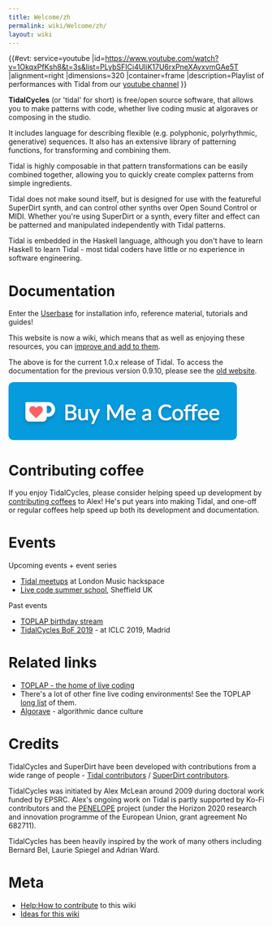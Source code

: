 ```yaml
---
title: Welcome/zh
permalink: wiki/Welcome/zh/
layout: wiki
---
```


<languages/> {{\#evt: service=youtube
\|id=<https://www.youtube.com/watch?v=1OkqxPfKsh8&t=3s&list=PLybSFICi4UliK17U6rxPneXAyxvmGAe5T>
\|alignment=right \|dimensions=320 \|container=frame
\|description=Playlist of performances with Tidal from our [youtube
channel](https://www.youtube.com/channel/UCG5Ynx9mvouuSHYEyxaJ0Cg/playlists)
}}

**TidalCycles** (or 'tidal' for short) is free/open source software,
that allows you to make patterns with code, whether live coding music at
algoraves or composing in the studio.

It includes language for describing flexible (e.g. polyphonic,
polyrhythmic, generative) sequences. It also has an extensive library of
patterning functions, for transforming and combining them.

Tidal is highly composable in that pattern transformations can be easily
combined together, allowing you to quickly create complex patterns from
simple ingredients.

Tidal does not make sound itself, but is designed for use with the
featureful SuperDirt synth, and can control other synths over Open Sound
Control or MIDI. Whether you're using SuperDirt or a synth, every filter
and effect can be patterned and manipulated independently with Tidal
patterns.

Tidal is embedded in the Haskell language, although you don't have to
learn Haskell to learn Tidal - most tidal coders have little or no
experience in software engineering.

# Documentation

Enter the [Userbase](/wiki/Userbase "wikilink") for installation info,
reference material, tutorials and guides!

This website is now a wiki, which means that as well as enjoying these
resources, you can [improve and add to
them](/wiki/Help:How_to_contribute "wikilink").

The above is for the current 1.0.x release of Tidal. To access the
documentation for the previous version 0.9.10, please see the [old
website](http://pages.tidalcycles.org/).

![](kofi1.png "kofi1.png")

# Contributing coffee

If you enjoy TidalCycles, please consider helping speed up development
by [contributing coffees](http://ko-fi.com/yaxulive) to Alex! He's put
years into making Tidal, and one-off or regular coffees help speed up
both its development and documentation.

# Events

Upcoming events + event series

-   [Tidal
    meetups](https://www.facebook.com/pg/musichackspace/events/?ref=page_internal)
    at London Music hackspace
-   [Live code summer school](https://livecode-summerschool.github.io/),
    Sheffield UK

Past events

-   [TOPLAP birthday stream](https://toplap.org/wearefifteen/)
-   [TidalCycles BoF 2019](/wiki/TidalCycles_BoF_2019 "wikilink") - at ICLC
    2019, Madrid

# Related links

-   [TOPLAP - the home of live coding](http://toplap.org/TOPLAP)
-   There's a lot of other fine live coding environments! See the TOPLAP
    [long
    list](https://toplap.org/all-things-live-coding-a-curated-list/) of
    them.
-   [Algorave](http://algorave.com/) - algorithmic dance culture

# Credits

TidalCycles and SuperDirt have been developed with contributions from a
wide range of people - [Tidal
contributors](https://github.com/tidalcycles/Tidal/graphs/contributors)
/ [SuperDirt
contributors](https://github.com/musikinformatik/SuperDirt/graphs/contributors).

TidalCycles was initiated by Alex McLean around 2009 during doctoral
work funded by EPSRC. Alex's ongoing work on Tidal is partly supported
by Ko-Fi contributors and the
[PENELOPE](https://penelope.hypotheses.org/) project (under the Horizon
2020 research and innovation programme of the European Union, grant
agreement No 682711).

TidalCycles has been heavily inspired by the work of many others
including Bernard Bel, Laurie Spiegel and Adrian Ward.

# Meta

-   [Help:How to contribute](/wiki/Help:How_to_contribute "wikilink") to this
    wiki
-   [Ideas for this wiki](/wiki/Ideas_for_this_wiki "wikilink")
